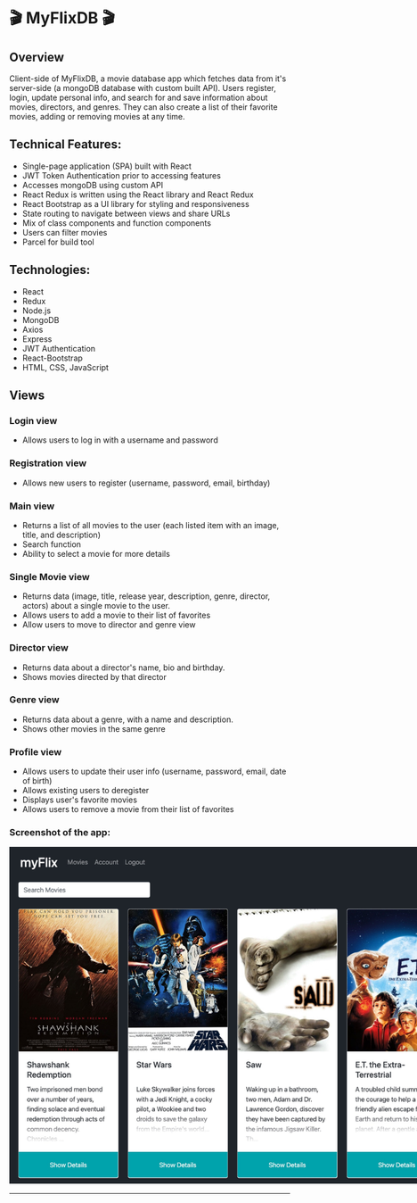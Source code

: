 # 🎬 MyFlixDB 🎬

## Overview

Client-side of MyFlixDB, a movie database app which fetches data from it's server-side
(a mongoDB database with custom built API). Users register, login, update personal info, and search for and save information about movies, directors, and genres. They can also create a list of
their favorite movies, adding or removing movies at any time.

## Technical Features:

- Single-page application (SPA) built with React
- JWT Token Authentication prior to accessing features
- Accesses mongoDB using custom API
- React Redux is written using the React library and React Redux
- React Bootstrap as a UI library for styling and responsiveness
- State routing to navigate between views and share URLs
- Mix of class components and function components
- Users can filter movies
- Parcel for build tool


## Technologies:

- React
- Redux
- Node.js
- MongoDB
- Axios
- Express
- JWT Authentication
- React-Bootstrap
- HTML, CSS, JavaScript

## Views
### Login view

- Allows users to log in with a username and password

### Registration view

- Allows new users to register (username, password, email, birthday)

### Main view

- Returns a list of all movies to the user (each listed item with an image, title, and description)
- Search function
- Ability to select a movie for more details

### Single Movie view

- Returns data (image, title, release year, description, genre, director, actors) about a single movie to the user.
- Allows users to add a movie to their list of favorites
- Allow users to move to director and genre view

### Director view

- Returns data about a director's name, bio and birthday.
- Shows movies directed by that director

### Genre view

- Returns data about a genre, with a name and description.
- Shows other movies in the same genre

### Profile view

- Allows users to update their user info (username, password, email, date of birth)
- Allows existing users to deregister
- Displays user's favorite movies
- Allows users to remove a movie from their list of favorites




### Screenshot of the app:

  <img src="myFlix.jpg" alt="Alt text" style="display: inline-block; margin: 0 auto; max-width: 800px">

---
